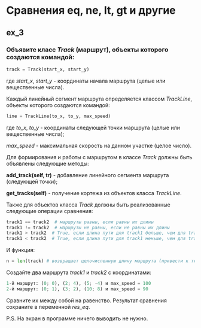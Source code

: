 # Сравнения __eq__, __ne__, __lt__, __gt__ и другие
## ex_3
### Объявите класс _Track_ (маршрут), объекты которого создаются командой:

```python
track = Track(start_x, start_y)
```

где _start_x_, _start_y_ - координаты начала маршрута (целые или вещественные числа).

Каждый линейный сегмент маршрута определяется классом _TrackLine_, объекты которого создаются командой:

```python
line = TrackLine(to_x, to_y, max_speed)
```

где _to_x_, _to_y_ - координаты следующей точки маршрута (целые или вещественные числа); 

_max_speed_ - максимальная скорость на данном участке (целое число).

Для формирования и работы с маршрутом в классе _Track_ должны быть объявлены следующие методы:

**add_track(self, tr)** - добавление линейного сегмента маршрута (следующей точки);

**get_tracks(self)** - получение кортежа из объектов класса _TrackLine_.

Также для объектов класса _Track_ должны быть реализованные следующие операции сравнения:

```python
track1 == track2  # маршруты равны, если равны их длины
track1 != track2  # маршруты не равны, если не равны их длины
track1 > track2  # True, если длина пути для track1 больше, чем для track2
track1 < track2  # True, если длина пути для track1 меньше, чем для track2
```

И функция:

```python
n = len(track) # возвращает целочисленную длину маршрута (привести к типу int) для объекта track2
```

Создайте два маршрута _track1_ и _track2_ с координатами:

```python
1-й маршрут: (0; 0), (2; 4), (5; -4) и max_speed = 100
2-й маршрут: (0; 1), (3; 2), (10; 8) и max_speed = 90
```

Сравните их между собой на равенство. Результат сравнения сохраните в переменной _res_eq_.

P.S. На экран в программе ничего выводить не нужно.
